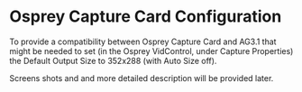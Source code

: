 # Osprey Capture Card Configuration

To provide a compatibility between Osprey Capture Card and AG3.1 that might be needed to set (in the Osprey VidControl, under Capture Properties) the Default Output Size to 352x288 (with Auto Size off). 

Screens shots and and more detailed description will be provided later.
